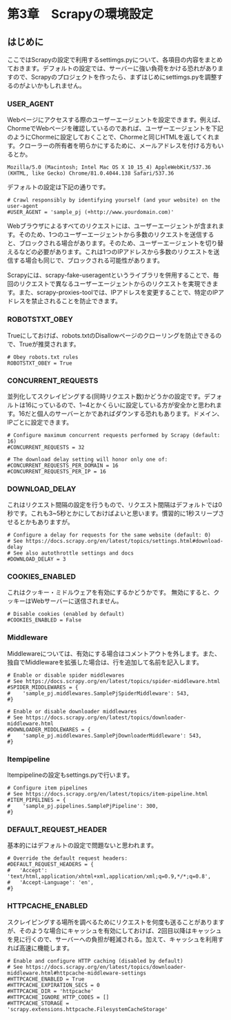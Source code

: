 # 第3章　Scrapyの環境設定

## はじめに

ここではScrapyの設定で利用するsettimgs.pyについて、各項目の内容をまとめておきます。デフォルトの設定では、サーバーに強い負荷をかける恐れがありますので、Scrapyのプロジェクトを作ったら、まずはじめにsettimgs.pyを調整するのがよいかもしれません。

### USER\_AGENT

Webページにアクセスする際のユーザーエージェントを設定できます。例えば、ChormeでWebページを確認しているのであれば、ユーザーエージェントを下記のようにChormeに設定しておくことで、Chormeと同じHTMLを返してくれます。クローラーの所有者を明らかにするために、メールアドレスを付ける方もいるとか。

```text
Mozilla/5.0 (Macintosh; Intel Mac OS X 10_15_4) AppleWebKit/537.36 (KHTML, like Gecko) Chrome/81.0.4044.138 Safari/537.36
```

デフォルトの設定は下記の通りです。

```text
# Crawl responsibly by identifying yourself (and your website) on the user-agent
#USER_AGENT = 'sample_pj (+http://www.yourdomain.com)'
```

Webブラウザによるすべてのリクエストには、ユーザーエージェントが含まれます。そのため、1つのユーザーエージェントから多数のリクエストを送信すると、ブロックされる場合があります。そのため、ユーザーエージェントを切り替えるなどの必要があります。これは1つのIPアドレスから多数のリクエストを送信する場合も同じで、ブロックされる可能性があります。

Scrapyには、scrapy-fake-useragentというライブラリを併用することで、毎回のリクエストで異なるユーザーエージェントからのリクエストを実現できます。また、scrapy-proxies-toolでは、IPアドレスを変更することで、特定のIPアドレスを禁止されることを防止できます。

### ROBOTSTXT\_OBEY

Trueにしておけば、robots.txtのDisallowページのクローリングを防止できるので、Trueが推奨されます。

```text
# Obey robots.txt rules
ROBOTSTXT_OBEY = True
```

### CONCURRENT\_REQUESTS

並列化してスクレイピングする\(同時リクエスト数\)かどうかの設定です。デフォルトは16にっているので、1~4とかくらいに設定している方が安全かと思われます。16だと個人のサーバーとかであればダウンする恐れもあります。ドメイン、IPごとに設定できます。

```text
# Configure maximum concurrent requests performed by Scrapy (default: 16)
#CONCURRENT_REQUESTS = 32

# The download delay setting will honor only one of:
#CONCURRENT_REQUESTS_PER_DOMAIN = 16
#CONCURRENT_REQUESTS_PER_IP = 16
```

### DOWNLOAD\_DELAY

これはリクエスト間隔の設定を行うもので、リクエスト間隔はデフォルトでは0秒です。これも3~5秒とかにしておけばよいと思います。慣習的に1秒スリープさせるとかもありますが。

```text
# Configure a delay for requests for the same website (default: 0)
# See https://docs.scrapy.org/en/latest/topics/settings.html#download-delay
# See also autothrottle settings and docs
#DOWNLOAD_DELAY = 3
```

### **COOKIES\_ENABLED**

これはクッキー・ミドルウェアを有効にするかどうかです。 無効にすると、クッキーはWebサーバーに送信されません。

```text
# Disable cookies (enabled by default)
#COOKIES_ENABLED = False
```

### Middleware

Middlewareについては、有効にする場合はコメントアウトを外します。また、独自でMiddlewareを拡張した場合は、行を追加して名前を記入します。

```text
# Enable or disable spider middlewares
# See https://docs.scrapy.org/en/latest/topics/spider-middleware.html
#SPIDER_MIDDLEWARES = {
#    'sample_pj.middlewares.SamplePjSpiderMiddleware': 543,
#}

# Enable or disable downloader middlewares
# See https://docs.scrapy.org/en/latest/topics/downloader-middleware.html
#DOWNLOADER_MIDDLEWARES = {
#    'sample_pj.middlewares.SamplePjDownloaderMiddleware': 543,
#}
```

### Itempipeline

Itempipelineの設定もsettings.pyで行います。

```text
# Configure item pipelines
# See https://docs.scrapy.org/en/latest/topics/item-pipeline.html
#ITEM_PIPELINES = {
#    'sample_pj.pipelines.SamplePjPipeline': 300,
#}
```

### DEFAULT\_REQUEST\_HEADER

基本的にはデフォルトの設定で問題ないと思われます。

```text
# Override the default request headers:
#DEFAULT_REQUEST_HEADERS = {
#   'Accept': 'text/html,application/xhtml+xml,application/xml;q=0.9,*/*;q=0.8',
#   'Accept-Language': 'en',
#}
```

### HTTPCACHE\_ENABLED

スクレイピングする場所を調べるためにリクエストを何度も送ることがありますが、そのような場合にキャッシュを有効にしておけば、2回目以降はキャッシュを見に行くので、サーバーへの負担が軽減される。加えて、キャッシュを利用すれば高速に機能します。

```text
# Enable and configure HTTP caching (disabled by default)
# See https://docs.scrapy.org/en/latest/topics/downloader-middleware.html#httpcache-middleware-settings
#HTTPCACHE_ENABLED = True
#HTTPCACHE_EXPIRATION_SECS = 0
#HTTPCACHE_DIR = 'httpcache'
#HTTPCACHE_IGNORE_HTTP_CODES = []
#HTTPCACHE_STORAGE = 'scrapy.extensions.httpcache.FilesystemCacheStorage'
```

